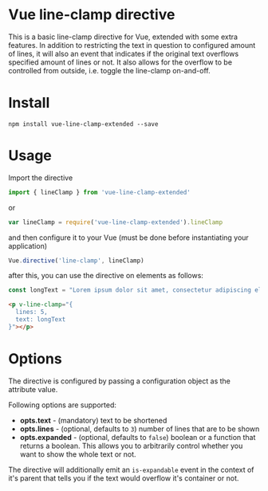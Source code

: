# Vue line-clamp directive

This is a basic line-clamp directive for Vue, extended with some extra features. In addition to restricting the text in question to configured amount of lines, it will also an event that indicates if the original text overflows specified amount of lines or not. It also allows for the overflow to be controlled from outside, i.e. toggle the line-clamp on-and-off.

# Install

```
npm install vue-line-clamp-extended --save
```

# Usage

Import the directive 

```js
import { lineClamp } from 'vue-line-clamp-extended'
```
or

```js
var lineClamp = require('vue-line-clamp-extended').lineClamp
```

and then configure it to your Vue (must be done before instantiating your application)

```js
Vue.directive('line-clamp', lineClamp)
```

after this, you can use the directive on elements as follows:

```js
const longText = "Lorem ipsum dolor sit amet, consectetur adipiscing elit. Phasellus quis mauris fermentum, lacinia odio in, varius magna. Cras lobortis tortor sed eros pellentesque tempor."
```
```html
<p v-line-clamp="{ 
  lines: 5,
  text: longText
}"></p>
```

# Options

The directive is configured by passing a configuration object as the attribute value.

Following options are supported:

- **opts.text** - (mandatory) text to be shortened
- **opts.lines** - (optional, defaults to ```3```) number of lines that are to be shown
- **opts.expanded** - (optional, defaults to ```false```) boolean or a function that returns a boolean. This allows you to arbitrarily control whether you want to show the whole text or not.

The directive will additionally emit an ```is-expandable``` event in the context of it's parent that tells you if the text would overflow it's container or not.
